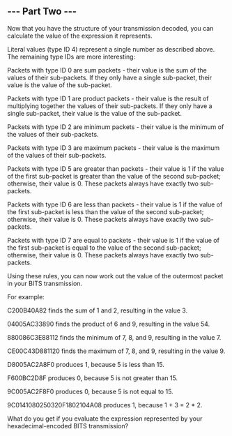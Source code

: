 ## --- Part Two ---

Now that you have the structure of your transmission decoded, you can calculate the value of the expression it represents.



Literal values (type ID 4) represent a single number as described above. The remaining type IDs are more interesting:



Packets with type ID 0 are sum packets - their value is the sum of the values of their sub-packets. If they only have a single sub-packet, their value is the value of the sub-packet.

Packets with type ID 1 are product packets - their value is the result of multiplying together the values of their sub-packets. If they only have a single sub-packet, their value is the value of the sub-packet.

Packets with type ID 2 are minimum packets - their value is the minimum of the values of their sub-packets.

Packets with type ID 3 are maximum packets - their value is the maximum of the values of their sub-packets.

Packets with type ID 5 are greater than packets - their value is 1 if the value of the first sub-packet is greater than the value of the second sub-packet; otherwise, their value is 0. These packets always have exactly two sub-packets.

Packets with type ID 6 are less than packets - their value is 1 if the value of the first sub-packet is less than the value of the second sub-packet; otherwise, their value is 0. These packets always have exactly two sub-packets.

Packets with type ID 7 are equal to packets - their value is 1 if the value of the first sub-packet is equal to the value of the second sub-packet; otherwise, their value is 0. These packets always have exactly two sub-packets.

Using these rules, you can now work out the value of the outermost packet in your BITS transmission.



For example:



C200B40A82 finds the sum of 1 and 2, resulting in the value 3.

04005AC33890 finds the product of 6 and 9, resulting in the value 54.

880086C3E88112 finds the minimum of 7, 8, and 9, resulting in the value 7.

CE00C43D881120 finds the maximum of 7, 8, and 9, resulting in the value 9.

D8005AC2A8F0 produces 1, because 5 is less than 15.

F600BC2D8F produces 0, because 5 is not greater than 15.

9C005AC2F8F0 produces 0, because 5 is not equal to 15.

9C0141080250320F1802104A08 produces 1, because 1 + 3 = 2 * 2.

What do you get if you evaluate the expression represented by your hexadecimal-encoded BITS transmission?